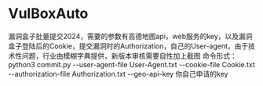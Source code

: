 # VulBoxAuto
漏洞盒子批量提交2024，需要的参数有高德地图api，web服务的key，以及漏洞盒子登陆后的Cookie，提交漏洞时的Authorization，自己的User-agent，由于技术性问题，行业由模糊字典提供，新版本审核需要自性加上截图
命令形式：
python3 commit.py --user-agent-file User-Agent.txt --cookie-file Cookie.txt --authorization-file Authorization.txt --geo-api-key 你自己申请的key
